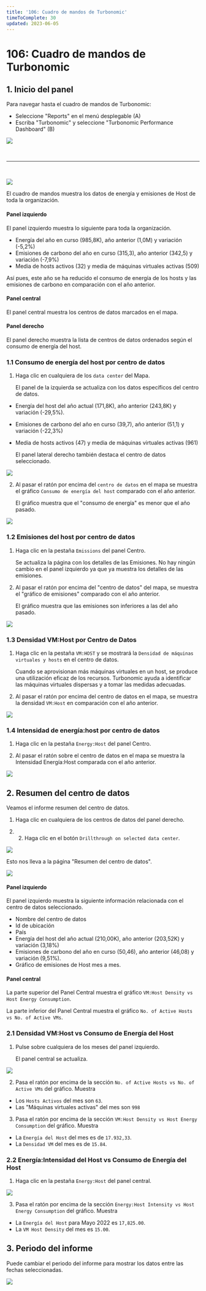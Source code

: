 ```yaml
---
title: '106: Cuadro de mandos de Turbonomic'
timeToComplete: 30
updated: 2023-06-05
---
```


# 106: Cuadro de mandos de Turbonomic

## 1. Inicio del panel

Para navegar hasta el cuadro de mandos de Turbonomic:
- Seleccione "Reports" en el menú desplegable (A)
- Escriba "Turbonomic" y seleccione "Turbonomic Performance Dashboard" (B)

![](./images/105/turbo-dashboard.png)

<br /><hr /><br />

![](./images/105/turbo-home.png)

El cuadro de mandos muestra los datos de energía y emisiones de Host de toda la organización. 

#### Panel izquierdo

El panel izquierdo muestra lo siguiente para toda la organización.

- Energía del año en curso (985,8K), año anterior (1,0M) y variación (-5,2%)
- Emisiones de carbono del año en curso (315,3), año anterior (342,5) y variación (-7,9%)
- Media de hosts activos (32) y media de máquinas virtuales activas (509)

Así pues, este año se ha reducido el consumo de energía de los hosts y las emisiones de carbono en comparación con el año anterior.

#### Panel central
El panel central muestra los centros de datos marcados en el mapa.

#### Panel derecho

El panel derecho muestra la lista de centros de datos ordenados según el consumo de energía del host.

### 1.1 Consumo de energía del host por centro de datos

1. Haga clic en cualquiera de los `data center` del Mapa.

    El panel de la izquierda se actualiza con los datos específicos del centro de datos.

- Energía del host del año actual (171,8K), año anterior (243,8K) y variación (-29,5%).
- Emisiones de carbono del año en curso (39,7), año anterior (51,1) y variación (-22,3%)
- Media de hosts activos (47) y media de máquinas virtuales activas (961)

    El panel lateral derecho también destaca el centro de datos seleccionado.

![](./images/105/turbo-host-consumption.png)

2. Al pasar el ratón por encima del `centro de datos` en el mapa se muestra el gráfico `Consumo de energía del host` comparado con el año anterior.

    El gráfico muestra que el "consumo de energía" es menor que el año pasado.

![](./images/105/turbo-energy-consumption.png)

### 1.2 Emisiones del host por centro de datos

1. Haga clic en la pestaña `Emissions` del panel Centro.

    Se actualiza la página con los detalles de las Emisiones. No hay ningún cambio en el panel izquierdo ya que ya muestra los detalles de las emisiones.

2. Al pasar el ratón por encima del "centro de datos" del mapa, se muestra el "gráfico de emisiones" comparado con el año anterior.

    El gráfico muestra que las emisiones son inferiores a las del año pasado.

![](./images/105/turbo-dc-emissions.png)

### 1.3 Densidad VM:Host por Centro de Datos

1. Haga clic en la pestaña `VM:HOST` y se mostrará la `Densidad de máquinas virtuales y hosts` en el centro de datos.

    Cuando se aprovisionan más máquinas virtuales en un host, se produce una utilización eficaz de los recursos. Turbonomic ayuda a identificar las máquinas virtuales dispersas y a tomar las medidas adecuadas.

2. Al pasar el ratón por encima del centro de datos en el mapa, se muestra la densidad `VM:Host` en comparación con el año anterior.

![](./images/105/turbo-vm-host.png)

### 1.4 Intensidad de energía:host por centro de datos

1. Haga clic en la pestaña `Energy:Host` del panel Centro.

2. Al pasar el ratón sobre el centro de datos en el mapa se muestra la Intensidad Energía:Host comparada con el año anterior.

![](./images/105/turbo-energy-host.png)

## 2. Resumen del centro de datos

Veamos el informe resumen del centro de datos.

1. Haga clic en cualquiera de los centros de datos del panel derecho.

2. 2. Haga clic en el botón `Drillthrough on selected data center`.

![](./images/105/turbo-dc-drilldown.png)

Esto nos lleva a la página "Resumen del centro de datos".

![](./images/105/turbo-dc-details.png)

#### Panel izquierdo

El panel izquierdo muestra la siguiente información relacionada con el centro de datos seleccionado.

- Nombre del centro de datos
- Id de ubicación
- País
- Energía del host del año actual (210,00K), año anterior (203,52K) y variación (3,18%)
- Emisiones de carbono del año en curso (50,46), año anterior (46,08) y variación (9,51%).
- Gráfico de emisiones de Host mes a mes.

#### Panel central

La parte superior del Panel Central muestra el gráfico `VM:Host Density vs Host Energy Consumption`.

La parte inferior del Panel Central muestra el gráfico `No. of Active Hosts vs No. of Active VMs`.

### 2.1 Densidad VM:Host vs Consumo de Energía del Host

1. Pulse sobre cualquiera de los meses del panel izquierdo.

    El panel central se actualiza.

![](./images/105/turbo-dc-month.png)

2. Pasa el ratón por encima de la sección `No. of Active Hosts vs No. of Active VMs` del gráfico. Muestra 
- Los `Hosts Activos` del mes son `63`.
- Las "Máquinas virtuales activas" del mes son `998`

3. Pasa el ratón por encima de la sección `VM:Host Density vs Host Energy Consumption` del gráfico. Muestra
- La `Energía del Host` del mes es de `17.932,33`.
- La `Densidad VM` del mes es de `15.84`.

### 2.2 Energía:Intensidad del Host vs Consumo de Energía del Host

1. Haga clic en la pestaña `Energy:Host` del panel central.

![](./images/105/turbo-dc-energy-host.png)

3. Pasa el ratón por encima de la sección `Energy:Host Intensity vs Host Energy Consumption` del gráfico. Muestra
- La `Energía del Host` para Mayo 2022 es `17,825.00`.
- La `VM Host Density` del mes es `15.00`.

## 3. Periodo del informe 

Puede cambiar el periodo del informe para mostrar los datos entre las fechas seleccionadas.

![](./images/105/turbo-reporting-period.png)
